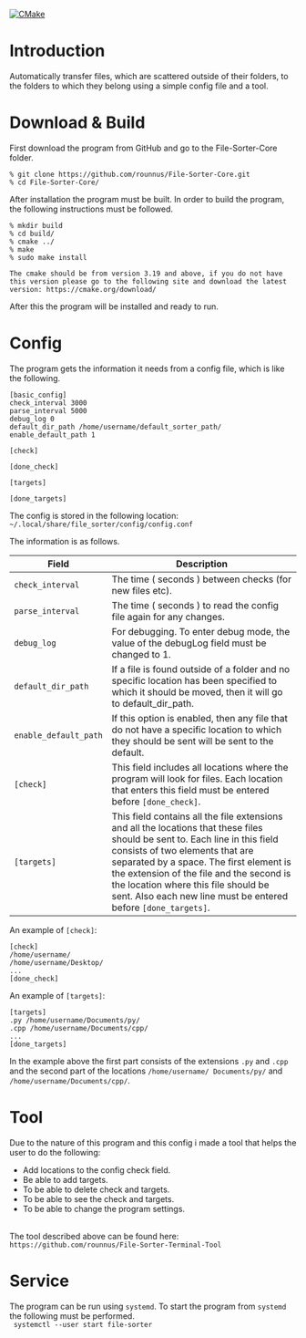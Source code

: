 [![CMake](https://github.com/rounnus/File-Sorter-Core/actions/workflows/File-Sorter-Core%20Build.yml/badge.svg?branch=main)](https://github.com/rounnus/File-Sorter-Core/actions/workflows/File-Sorter-Core%20Build.yml)
# Introduction

Automatically transfer files, which are scattered outside of their folders, to the folders to which they belong using a simple config file and a tool.

# Download & Build

First download the program from GitHub and go to the File-Sorter-Core folder.

```
% git clone https://github.com/rounnus/File-Sorter-Core.git
% cd File-Sorter-Core/
```

After installation the program must be built. In order to build the program, the following instructions must be
followed.<br>

```
% mkdir build
% cd build/
% cmake ../
% make
% sudo make install
```

`
The cmake should be from version 3.19 and above, if you do not have this version please go to the following site and download the latest version:
https://cmake.org/download/
`

After this the program will be installed and ready to run.

# Config

The program gets the information it needs from a config file, which is like the following.

```
[basic_config]
check_interval 3000
parse_interval 5000
debug_log 0
default_dir_path /home/username/default_sorter_path/
enable_default_path 1

[check]

[done_check]

[targets]

[done_targets]
```
The config is stored in the following location:<br>
`~/.local/share/file_sorter/config/config.conf`

The information is as follows.<br>

Field |  Description
---------|--------------
`check_interval` | The time ( seconds ) between checks (for new files etc).
`parse_interval` | The time ( seconds ) to read the config file again for any changes.
`debug_log` | For debugging. To enter debug mode, the value of the debugLog field must be changed to 1.
`default_dir_path` | If a file is found outside of a folder and no specific location has been specified to which it should be moved, then it will go to default_dir_path.
`enable_default_path` | If this option is enabled, then any file that do not have a specific location to which they should be sent will be sent to the default.
`[check]` | This field includes all locations where the program will look for files. Each location that enters this field must be entered before `[done_check]`.
`[targets]` | This field contains all the file extensions and all the locations that these files should be sent to. Each line in this field consists of two elements that are separated by a space. The first element is the extension of the file and the second is the location where this file should be sent. Also each new line must be entered before `[done_targets]`.

An example of `[check]`:<br>

```
[check]
/home/username/
/home/username/Desktop/
...
[done_check]
```

An example of `[targets]`:<br>

```
[targets]
.py /home/username/Documents/py/
.cpp /home/username/Documents/cpp/
...
[done_targets]
```

In the example above the first part consists of the extensions `.py` and `.cpp` and the second part of the
locations `/home/username/ Documents/py/` and `/home/username/Documents/cpp/`.

# Tool
Due to the nature of this program and this config i made a tool that helps the user to do the following:<br>
   - Add locations to the config check field.<br>
   - Be able to add targets.<br>
   - To be able to delete check and targets.<br>
   - To be able to see the check and targets.<br>
   - To be able to change the program settings.<br><br>

The tool described above can be found here:<br>
`https://github.com/rounnus/File-Sorter-Terminal-Tool`

# Service

The program can be run using `systemd`. To start the program from `systemd` the following must be performed.<br>
``` systemctl --user start file-sorter```
